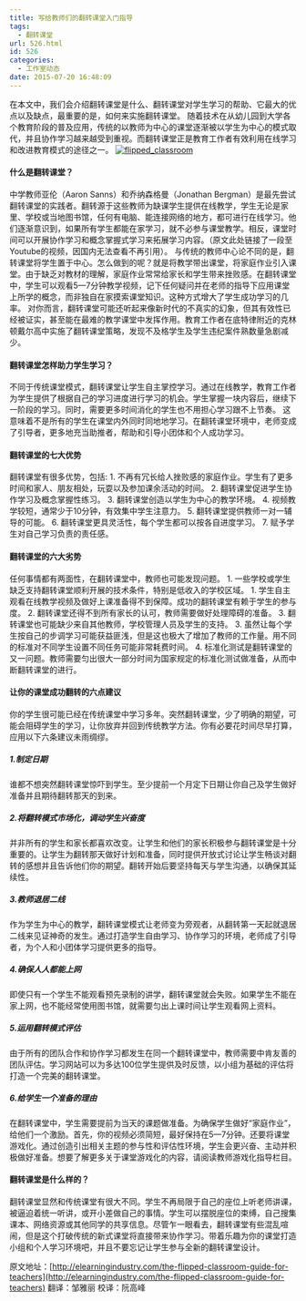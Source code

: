```yaml
---
title: 写给教师们的翻转课堂入门指导
tags:
  - 翻转课堂
url: 526.html
id: 526
categories:
  - 工作室动态
date: 2015-07-20 16:48:09
---
```


在本文中，我们会介绍翻转课堂是什么、翻转课堂对学生学习的帮助、它最大的优点以及缺点，最重要的是，如何来实施翻转课堂。 随着技术在从幼儿园到大学各个教育阶段的普及应用，传统的以教师为中心的课堂逐渐被以学生为中心的模式取代，并且协作学习越来越受到重视。而翻转课堂正是教育工作者有效利用在线学习和改进教育模式的途径之一。 [![flipped_classroom](http://www.ilester.net/wp-content/uploads/2015/07/flipped_classroom.jpg)](http://www.ilester.net/wp-content/uploads/2015/07/flipped_classroom.jpg)

#### 什么是翻转课堂？

中学教师亚伦（Aaron Sanns）和乔纳森格曼（Jonathan Bergman）是最先尝试翻转课堂的实践者。翻转源于这些教师为缺课学生提供在线教学，学生无论是家里、学校或当地图书馆，任何有电脑、能连接网络的地方，都可进行在线学习。他们逐渐意识到，如果所有学生都能在家学习，就不必参与课堂教学。相反，课堂时间可以开展协作学习和概念掌握式学习来拓展学习内容。（原文此处链接了一段至Youtube的视频，因国内无法查看不再引用）。 与传统的教师中心论不同的是，翻转课堂将学生置于中心。怎么做到的呢？就是将教学带出课堂，将家庭作业引入课堂。由于缺乏对教材的理解，家庭作业常常给家长和学生带来挫败感。在翻转课堂中，学生可以观看5—7分钟教学视频，记下任何疑问并在老师的指导下应用课堂上所学的概念，而非独自在家摸索课堂知识。这种方式增大了学生成功学习的几率。 对你而言，翻转课堂可能还听起来像新时代的不真实的幻象，但其有效性已经被证实，甚至能在最难的教学课堂中发挥作用。教育工作者在底特律附近的克林顿戴尔高中实施了翻转课堂策略，发现不及格学生及学生违纪案件熟数量急剧减少。

#### 翻转课堂怎样助力学生学习？

不同于传统课堂模式，翻转课堂让学生自主掌控学习。通过在线教学，教育工作者为学生提供了根据自己的学习进度进行学习的机会。学生掌握一块内容后，继续下一阶段的学习。同时，需要更多时间消化的学生也不用担心学习跟不上节奏。 这意味着不是所有的学生在课堂内外同时同地地学习。在翻转课堂环境中，老师变成了引导者，更多地充当助推者，帮助和引导小团体和个人成功学习。

#### 翻转课堂的七大优势

翻转课堂有很多优势，包括: 1\. 不再有冗长给人挫败感的家庭作业。学生有了更多时间和家人、朋友相处，玩耍以及参加课余活动的时间。 2. 翻转课堂促进学生协作学习及概念掌握性练习。 3. 翻转课堂创造以学生为中心的教学环境。 4. 视频教学较短，通常少于10分钟，有效集中学生注意力。 5. 翻转课堂提供教师一对一辅导的可能。 6. 翻转课堂更具灵活性，每个学生都可以按各自进度学习。 7. 赋予学生对自己学习负责的责任感。

#### 翻转课堂的六大劣势

任何事情都有两面性，在翻转课堂中，教师也可能发现问题。 1\. 一些学校或学生缺乏支持翻转课堂顺利开展的技术条件，特别是低收入的学校区域。 1. 学生自主观看在线教学视频及做好上课准备得不到保障。成功的翻转课堂有赖于学生的参与度。 2. 翻转课堂还得不到所有家长的认可，教师需要做好处理障碍的准备。 3. 翻转课堂也可能缺少来自其他教师，学校管理人员及学生的支持。 3. 虽然让每个学生按自己的步调学习可能获益匪浅，但是这也极大了增加了教师的工作量。用不同的标准对不同学生设置不同任务可能非常耗费时间。 4. 标准化测试是翻转课堂的又一问题。教师需要匀出很大一部分时间为国家规定的标准化测试做准备，从而中断翻转课堂的进行。

#### 让你的课堂成功翻转的六点建议

你的学生很可能已经在传统课堂中学习多年。突然翻转课堂，少了明确的期望，可能会阻碍学生的学习，让你放弃并回到传统教学方法。你有必要花时间尽早打算，应用以下六条建议未雨绸缪。

##### 1.制定日期

谁都不想突然翻转课堂惊吓到学生。至少提前一个月定下日期让你自己及学生做好准备并且期待翻转那天的到来。

##### 2.将翻转模式市场化，调动学生兴奋度

并非所有的学生和家长都喜欢改变。让学生和他们的家长积极参与翻转课堂是十分重要的。让学生为翻转那天做好计划和准备，同时提供开放式讨论让学生畅谈对翻转的感想并且告诉他们你的期望。翻转开始后要坚持每天与学生沟通，以确保其延续性。

##### 3.教师退居二线

作为学生为中心的教学，翻转课堂模式让老师变为旁观者，从翻转第一天起就退居二线来见证神奇的发生。通过打造学生自由学习、协作学习的环境，老师成了引导者，为个人和小团体学习提供更多的指导。

##### 4.确保人人都能上网

即使只有一个学生不能观看预先录制的讲学，翻转课堂就会失败。如果学生不能在家上网，也不能经常使用图书馆，就需要匀出上课时间让学生观看网上资料。

##### 5.运用翻转模式评估

由于所有的团队合作和协作学习都发生在同一个翻转课堂中，教师需要中肯友善的团队评估。学习网站可以为多达100位学生提供及时反馈，以小组为基础的评估将打造一个完美的翻转课堂。

##### 6.给学生一个准备的理由

在翻转课堂中，学生需要提前为当天的课题做准备。为确保学生做好“家庭作业”，给他们一个激励。首先，你的视频必须简短，最好保持在5—7分钟。还要将课堂游戏化。通过创造引出相关主题的参与性和评估性环境，学生会更兴奋、主动并积极做好准备。想要了解更多关于课堂游戏化的内容，请阅读教师游戏化指导栏目。

#### 翻转课堂是什么样的？

翻转课堂显然和传统课堂有很大不同。学生不再局限于自己的座位上听老师讲课，被逼迫着统一听讲，或开小差做自己的事情。学生可以摆脱座位的束缚，自己搜集课本、网络资源或其他同学的共享信息。尽管乍一眼看去，翻转课堂有些混乱喧闹，但是这个打破传统的新式课堂将直接带来协作学习。带着乐趣为你的课堂打造小组和个人学习环境吧，并且不要忘记让学生参与全新的翻转课堂设计。

原文地址：[http://elearningindustry.com/the-flipped-classroom-guide-for-teachers](http://elearningindustry.com/the-flipped-classroom-guide-for-teachers) 翻译：邹雅丽 校译：阮高峰